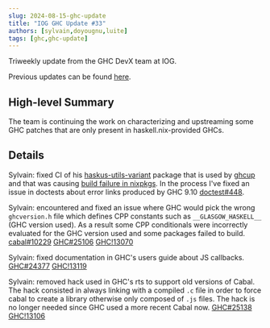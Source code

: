 ```yaml
---
slug: 2024-08-15-ghc-update
title: "IOG GHC Update #33"
authors: [sylvain,doyougnu,luite]
tags: [ghc,ghc-update]
---
```


Triweekly update from the GHC DevX team at IOG.

<!-- truncate -->

Previous updates can be found [here](https://engineering.iog.io/tags/ghc-update).

## High-level Summary

The team is continuing the work on characterizing and upstreaming some GHC patches that are
only present in haskell.nix-provided GHCs.

## Details

Sylvain: fixed CI of his [haskus-utils-variant](https://hackage.haskell.org/package/haskus-utils-variant) package that is used by [ghcup](https://www.haskell.org/ghcup/) and that was causing [build failure in nixpkgs](https://github.com/NixOS/nixpkgs/issues/212716#issuecomment-2290942272). In the process I've fixed an issue in doctests about error links produced by GHC 9.10 [doctest#448](https://github.com/sol/doctest/pull/448).

Sylvain: encountered and fixed an issue where GHC would pick the wrong `ghcversion.h` file which defines CPP constants such as `__GLASGOW_HASKELL__` (GHC version used). As a result some CPP conditionals were incorrectly evaluated for the GHC version used and some packages failed to build. [cabal#10229](https://github.com/haskell/cabal/issues/10229) [GHC#25106](https://gitlab.haskell.org/ghc/ghc/-/issues/25106) [GHC!13070](https://gitlab.haskell.org/ghc/ghc/-/merge_requests/13070)

Sylvain: fixed documentation in GHC's users guide about JS callbacks. [GHC#24377](https://gitlab.haskell.org/ghc/ghc/-/issues/24377) [GHC!13119](https://gitlab.haskell.org/ghc/ghc/-/merge_requests/13119)

Sylvain: removed hack used in GHC's rts to support old versions of Cabal. The hack consisted in always linking with a compiled `.c` file in order to force cabal to create a library otherwise only composed of `.js` files. The hack is no longer needed since GHC used a more recent Cabal now. [GHC#25138](https://gitlab.haskell.org/ghc/ghc/-/issues/25138) [GHC!13106](https://gitlab.haskell.org/ghc/ghc/-/merge_requests/13106)
